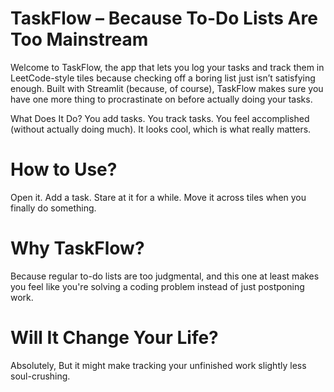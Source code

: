 # TaskFlow – Because To-Do Lists Are Too Mainstream
Welcome to TaskFlow, the app that lets you log your tasks and track them in LeetCode-style tiles because checking off a boring list just isn’t satisfying enough. Built with Streamlit (because, of course), TaskFlow makes sure you have one more thing to procrastinate on before actually doing your tasks.

 What Does It Do?
You add tasks.
You track tasks.
You feel accomplished (without actually doing much).
It looks cool, which is what really matters.

# How to Use?
Open it.
Add a task.
Stare at it for a while.
Move it across tiles when you finally do something.

# Why TaskFlow?
Because regular to-do lists are too judgmental, and this one at least makes you feel like you're solving a coding problem instead of just postponing work.

# Will It Change Your Life?
Absolutely, But it might make tracking your unfinished work slightly less soul-crushing.

